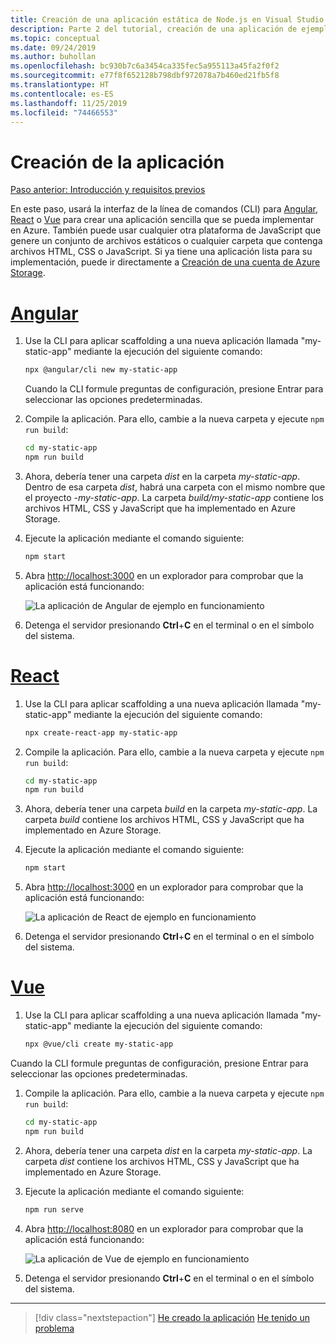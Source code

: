```yaml
---
title: Creación de una aplicación estática de Node.js en Visual Studio Code
description: Parte 2 del tutorial, creación de una aplicación de ejemplo
ms.topic: conceptual
ms.date: 09/24/2019
ms.author: buhollan
ms.openlocfilehash: bc930b7c6a3454ca335fec5a955113a45fa2f0f2
ms.sourcegitcommit: e77f8f652128b798dbf972078a7b460ed21fb5f8
ms.translationtype: HT
ms.contentlocale: es-ES
ms.lasthandoff: 11/25/2019
ms.locfileid: "74466553"
---
```

# <a name="create-the-app"></a>Creación de la aplicación

[Paso anterior: Introducción y requisitos previos](tutorial-vscode-static-website-node-01.md)

En este paso, usará la interfaz de la línea de comandos (CLI) para [Angular](https://cli.angular.io/), [React](https://github.com/facebook/create-react-app) o [Vue](https://cli.vuejs.org/) para crear una aplicación sencilla que se pueda implementar en Azure. También puede usar cualquier otra plataforma de JavaScript que genere un conjunto de archivos estáticos o cualquier carpeta que contenga archivos HTML, CSS o JavaScript. Si ya tiene una aplicación lista para su implementación, puede ir directamente a [Creación de una cuenta de Azure Storage](tutorial-vscode-static-website-node-03.md).

# <a name="angulartabangular"></a>[Angular](#tab/angular)

1. Use la CLI para aplicar scaffolding a una nueva aplicación llamada "my-static-app" mediante la ejecución del siguiente comando:

    ```bash
    npx @angular/cli new my-static-app
    ```

    Cuando la CLI formule preguntas de configuración, presione Entrar para seleccionar las opciones predeterminadas.

1. Compile la aplicación. Para ello, cambie a la nueva carpeta y ejecute `npm run build`:

    ```bash
    cd my-static-app
    npm run build
    ```

1. Ahora, debería tener una carpeta _dist_ en la carpeta _my-static-app_. Dentro de esa carpeta _dist_, habrá una carpeta con el mismo nombre que el proyecto -_my-static-app_. La carpeta _build/my-static-app_ contiene los archivos HTML, CSS y JavaScript que ha implementado en Azure Storage.

1. Ejecute la aplicación mediante el comando siguiente:

    ```bash
    npm start
    ```

1. Abra [http://localhost:3000](http://localhost:3000) en un explorador para comprobar que la aplicación está funcionando:

    ![La aplicación de Angular de ejemplo en funcionamiento](media/static-website/local-app-angular.png)

1. Detenga el servidor presionando **Ctrl**+**C** en el terminal o en el símbolo del sistema.

# <a name="reacttabreact"></a>[React](#tab/react)

1. Use la CLI para aplicar scaffolding a una nueva aplicación llamada "my-static-app" mediante la ejecución del siguiente comando:

    ```bash
    npx create-react-app my-static-app
    ```

1. Compile la aplicación. Para ello, cambie a la nueva carpeta y ejecute `npm run build`:

    ```bash
    cd my-static-app
    npm run build
    ```

1. Ahora, debería tener una carpeta _build_ en la carpeta _my-static-app_. La carpeta _build_ contiene los archivos HTML, CSS y JavaScript que ha implementado en Azure Storage.

1. Ejecute la aplicación mediante el comando siguiente:

    ```bash
    npm start
    ```

1. Abra [http://localhost:3000](http://localhost:3000) en un explorador para comprobar que la aplicación está funcionando:

    ![La aplicación de React de ejemplo en funcionamiento](media/static-website/local-app-react.png)

1. Detenga el servidor presionando **Ctrl**+**C** en el terminal o en el símbolo del sistema.

# <a name="vuetabvue"></a>[Vue](#tab/vue)

1. Use la CLI para aplicar scaffolding a una nueva aplicación llamada "my-static-app" mediante la ejecución del siguiente comando:

    ```bash
    npx @vue/cli create my-static-app
    ```

Cuando la CLI formule preguntas de configuración, presione Entrar para seleccionar las opciones predeterminadas.

1. Compile la aplicación. Para ello, cambie a la nueva carpeta y ejecute `npm run build`:

    ```bash
    cd my-static-app
    npm run build
    ```

1. Ahora, debería tener una carpeta _dist_ en la carpeta _my-static-app_. La carpeta _dist_ contiene los archivos HTML, CSS y JavaScript que ha implementado en Azure Storage.

1. Ejecute la aplicación mediante el comando siguiente:

     ```bash
     npm run serve
     ```

1. Abra [http://localhost:8080](http://localhost:8080) en un explorador para comprobar que la aplicación está funcionando:

    ![La aplicación de Vue de ejemplo en funcionamiento](media/static-website/local-app-vue.png)

1. Detenga el servidor presionando **Ctrl**+**C** en el terminal o en el símbolo del sistema.

---

> [!div class="nextstepaction"]
> [He creado la aplicación](tutorial-vscode-static-website-node-03.md) [He tenido un problema](https://www.research.net/r/PWZWZ52?tutorial=node-deployment-staticwebsite&step=create-app)

